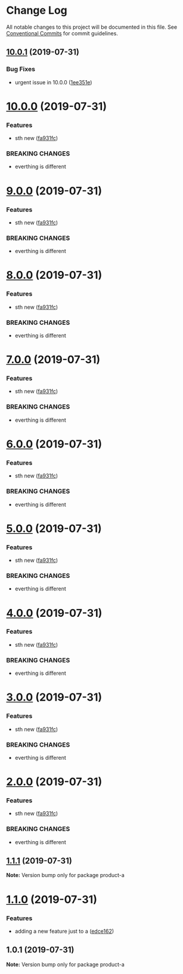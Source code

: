 # Change Log

All notable changes to this project will be documented in this file.
See [Conventional Commits](https://conventionalcommits.org) for commit guidelines.

## [10.0.1](https://github.com/DanielMSchmidt/lerna-releases-demo/compare/product-a@10.0.0...product-a@10.0.1) (2019-07-31)


### Bug Fixes

* urgent issue in 10.0.0 ([1ee351e](https://github.com/DanielMSchmidt/lerna-releases-demo/commit/1ee351e))





# [10.0.0](https://github.com/DanielMSchmidt/lerna-releases-demo/compare/product-a@1.1.1...product-a@10.0.0) (2019-07-31)


### Features

* sth new ([fa931fc](https://github.com/DanielMSchmidt/lerna-releases-demo/commit/fa931fc))


### BREAKING CHANGES

* everthing is different





# [9.0.0](https://github.com/DanielMSchmidt/lerna-releases-demo/compare/product-a@1.1.1...product-a@9.0.0) (2019-07-31)


### Features

* sth new ([fa931fc](https://github.com/DanielMSchmidt/lerna-releases-demo/commit/fa931fc))


### BREAKING CHANGES

* everthing is different





# [8.0.0](https://github.com/DanielMSchmidt/lerna-releases-demo/compare/product-a@1.1.1...product-a@8.0.0) (2019-07-31)


### Features

* sth new ([fa931fc](https://github.com/DanielMSchmidt/lerna-releases-demo/commit/fa931fc))


### BREAKING CHANGES

* everthing is different





# [7.0.0](https://github.com/DanielMSchmidt/lerna-releases-demo/compare/product-a@1.1.1...product-a@7.0.0) (2019-07-31)


### Features

* sth new ([fa931fc](https://github.com/DanielMSchmidt/lerna-releases-demo/commit/fa931fc))


### BREAKING CHANGES

* everthing is different





# [6.0.0](https://github.com/DanielMSchmidt/lerna-releases-demo/compare/product-a@1.1.1...product-a@6.0.0) (2019-07-31)


### Features

* sth new ([fa931fc](https://github.com/DanielMSchmidt/lerna-releases-demo/commit/fa931fc))


### BREAKING CHANGES

* everthing is different





# [5.0.0](https://github.com/DanielMSchmidt/lerna-releases-demo/compare/product-a@1.1.1...product-a@5.0.0) (2019-07-31)


### Features

* sth new ([fa931fc](https://github.com/DanielMSchmidt/lerna-releases-demo/commit/fa931fc))


### BREAKING CHANGES

* everthing is different





# [4.0.0](https://github.com/DanielMSchmidt/lerna-releases-demo/compare/product-a@1.1.1...product-a@4.0.0) (2019-07-31)


### Features

* sth new ([fa931fc](https://github.com/DanielMSchmidt/lerna-releases-demo/commit/fa931fc))


### BREAKING CHANGES

* everthing is different





# [3.0.0](https://github.com/DanielMSchmidt/lerna-releases-demo/compare/product-a@1.1.1...product-a@3.0.0) (2019-07-31)


### Features

* sth new ([fa931fc](https://github.com/DanielMSchmidt/lerna-releases-demo/commit/fa931fc))


### BREAKING CHANGES

* everthing is different





# [2.0.0](https://github.com/DanielMSchmidt/lerna-releases-demo/compare/product-a@1.1.1...product-a@2.0.0) (2019-07-31)


### Features

* sth new ([fa931fc](https://github.com/DanielMSchmidt/lerna-releases-demo/commit/fa931fc))


### BREAKING CHANGES

* everthing is different





## [1.1.1](https://github.com/DanielMSchmidt/lerna-releases-demo/compare/product-a@1.1.0...product-a@1.1.1) (2019-07-31)

**Note:** Version bump only for package product-a





# [1.1.0](https://github.com/DanielMSchmidt/lerna-releases-demo/compare/product-a@1.0.1...product-a@1.1.0) (2019-07-31)


### Features

* adding a new feature just to a ([edce162](https://github.com/DanielMSchmidt/lerna-releases-demo/commit/edce162))





## 1.0.1 (2019-07-31)

**Note:** Version bump only for package product-a
